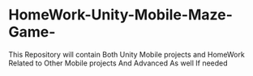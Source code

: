 # HomeWork-Unity-Mobile-Maze-Game-
This  Repository will contain Both Unity Mobile projects and HomeWork Related to Other Mobile projects And Advanced As well If needed
